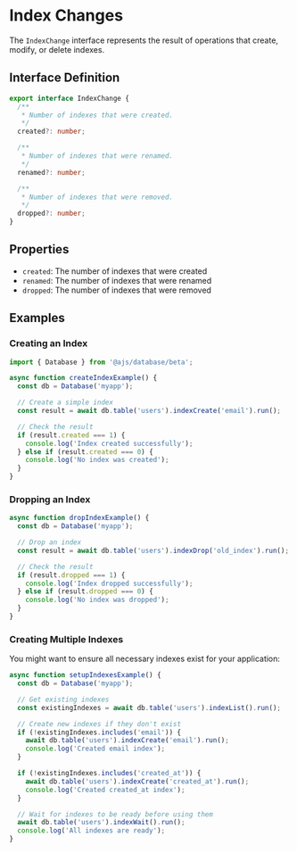 # Index Changes

The `IndexChange` interface represents the result of operations that create, modify, or delete indexes.

## Interface Definition

```typescript
export interface IndexChange {
  /**
   * Number of indexes that were created.
   */
  created?: number;

  /**
   * Number of indexes that were renamed.
   */
  renamed?: number;

  /**
   * Number of indexes that were removed.
   */
  dropped?: number;
}
```

## Properties

- `created`: The number of indexes that were created
- `renamed`: The number of indexes that were renamed
- `dropped`: The number of indexes that were removed

## Examples

### Creating an Index

```typescript
import { Database } from '@ajs/database/beta';

async function createIndexExample() {
  const db = Database('myapp');

  // Create a simple index
  const result = await db.table('users').indexCreate('email').run();

  // Check the result
  if (result.created === 1) {
    console.log('Index created successfully');
  } else if (result.created === 0) {
    console.log('No index was created');
  }
}
```

### Dropping an Index

```typescript
async function dropIndexExample() {
  const db = Database('myapp');

  // Drop an index
  const result = await db.table('users').indexDrop('old_index').run();

  // Check the result
  if (result.dropped === 1) {
    console.log('Index dropped successfully');
  } else if (result.dropped === 0) {
    console.log('No index was dropped');
  }
}
```

### Creating Multiple Indexes

You might want to ensure all necessary indexes exist for your application:

```typescript
async function setupIndexesExample() {
  const db = Database('myapp');

  // Get existing indexes
  const existingIndexes = await db.table('users').indexList().run();

  // Create new indexes if they don't exist
  if (!existingIndexes.includes('email')) {
    await db.table('users').indexCreate('email').run();
    console.log('Created email index');
  }

  if (!existingIndexes.includes('created_at')) {
    await db.table('users').indexCreate('created_at').run();
    console.log('Created created_at index');
  }

  // Wait for indexes to be ready before using them
  await db.table('users').indexWait().run();
  console.log('All indexes are ready');
}
```
